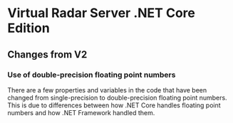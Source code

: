 # Virtual Radar Server .NET Core Edition

## Changes from V2

### Use of double-precision floating point numbers

There are a few properties and variables in the code that have been changed from single-precision
to double-precision floating point numbers. This is due to differences between how .NET Core
handles floating point numbers and how .NET Framework handled them.
